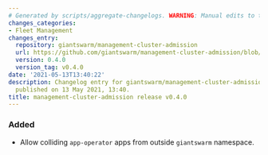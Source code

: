 ```yaml
---
# Generated by scripts/aggregate-changelogs. WARNING: Manual edits to this files will be overwritten.
changes_categories:
- Fleet Management
changes_entry:
  repository: giantswarm/management-cluster-admission
  url: https://github.com/giantswarm/management-cluster-admission/blob/master/CHANGELOG.md#040---2021-05-13
  version: 0.4.0
  version_tag: v0.4.0
date: '2021-05-13T13:40:22'
description: Changelog entry for giantswarm/management-cluster-admission version 0.4.0,
  published on 13 May 2021, 13:40.
title: management-cluster-admission release v0.4.0
---
```


### Added
- Allow colliding `app-operator` apps from outside `giantswarm` namespace.
